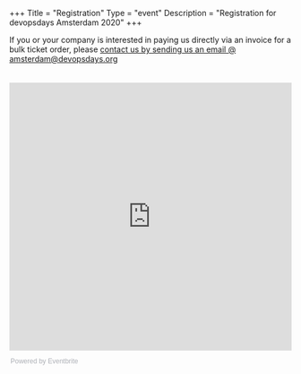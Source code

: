 +++
Title = "Registration"
Type = "event"
Description = "Registration for devopsdays Amsterdam 2020"
+++

<div class="container-fluid">
    <div class="row justify-content-start">
        <div class="col-md-8">
            If you or your company is interested in paying us directly via an invoice for a bulk ticket order, please <a href="mailto:amsterdam@devopsdays.org?subject=devopsdays%20Amsterdam%202020%20-%20Pay%20Direct%20with%20Invoice">contact us by sending us an email @ amsterdam@devopsdays.org</a>
        </div>
        <br />
        <br />
        <iframe src="https://eventbrite.com/tickets-external?eid=86354252895&ref=etckt" frameborder="0" height="478" width="100%" vspace="0" hspace="0" marginheight="5" marginwidth="5" scrolling="auto" allowtransparency="true"></iframe>
        <div style="font-family:Helvetica, Arial; font-size:12px; padding:10px 0 5px; margin:2px; width:100%; text-align:left;" >
            <a class="powered-by-eb" style="color: #ADB0B6; text-decoration: none;" target="_blank" href="https://www.eventbrite.com/">Powered by Eventbrite</a>
        </div>
    </div>
</div>
